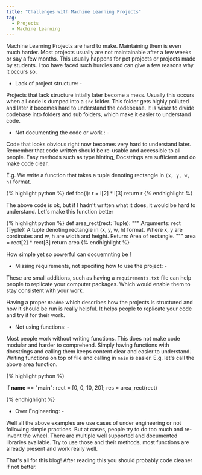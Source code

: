 ```yaml
---
title: "Challenges with Machine Learning Projects"
tag:
  - Projects
  - Machine Learning
---
```



Machine Learning Projects are hard to make. Maintaining them is even much harder.
Most projects usually are not maintainable after a few weeks or say a few months.
This usually happens for pet projects or projects made by students. I too have faced such hurdles and can give a few reasons why it occurs so.

- Lack of project structure: -

Projects that lack structure intially later become a mess. Usually this occurs when all code is dumped into a `src` folder.
This folder gets highly polluted and later it becomes hard to understand the codebease.
It is wiser to divide codebase into folders and sub folders, which make it easier to understand code.

- Not documenting the code or work : -

Code that looks obvious right now becomes very hard to understand later.
Remember that code written should be re-usable and accessible to all people.
Easy methods such as type hinting, Docstrings are sufficient and do make code clear.

E.g. We write a function that takes a tuple denoting rectangle in `(x, y, w, h)` format.

{% highlight python %}
def foo(l):
  r = l[2] * l[3]
  return r
{% endhighlight %}

The above code is ok, but if I hadn't written what it does, it would be hard to understand.
Let's make this function better

{% highlight python %}
def area_rect(rect: Tuple):
  """
  Arguments:
    rect (Typle): A tuple denoting rectangle in (x, y, w, h) format.
    Where x, y are cordinates and w, h are width and height.
  Return:
    Area of rectangle.
  """
  area = rect[2] * rect[3]
  return area
{% endhighlight %}

How simple yet so powerful can docuemnting be !

- Missing requirements, not specifing how to use the project: - 

These are small additions, such as having a `requirements.txt` file can help people to replicate your computer packages.
Which would enable them to stay consistent with your work.

Having a proper `Readme` which describes how the projects is structured and how it should be run is really helpful.
It helps people to replicate your code and try it for their work.

- Not using functions: -

Most people work without writing functions. This does not make code modular and harder to comprehend.
Simply having functions with docstrings and calling them keeps content clear and easier to understand.
Writing functions on top of file and calling in `main` is easier. E.g. let's call the above area function.

{% highlight python %}

if __name__ == "__main__":
  rect = [0, 0, 10, 20];
  res = area_rect(rect)

{% endhighlight %}

- Over Engineering: -

Well all the above examples are use cases of under engineering or not following simple practices.
But at cases, people try to do too much and re-invent the wheel. There are multiple well supported and documented libraries available.
Try to use those and their methods, most functions are already present and work really well.

That's all for this blog! After reading this you should probably code cleaner if not better.
